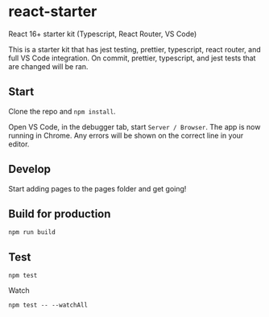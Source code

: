 # react-starter
React 16+ starter kit (Typescript, React Router, VS Code)


This is a starter kit that has jest testing, prettier, typescript, react router, and full VS Code integration.
On commit, prettier, typescript, and jest tests that are changed will be ran.

## Start

Clone the repo and `npm install`.

Open VS Code, in the debugger tab, start `Server / Browser`. The app is now running in Chrome. Any errors will be shown on the correct line in your editor.

## Develop

Start adding pages to the pages folder and get going!


## Build for production

`npm run build`

## Test

`npm test`

Watch 

`npm test -- --watchAll`